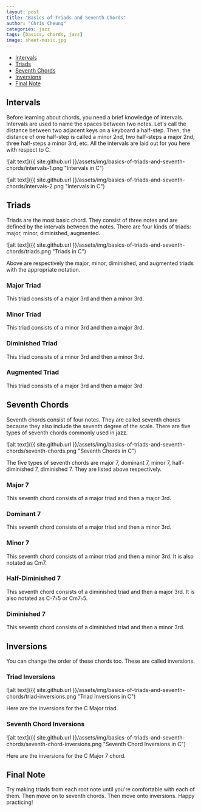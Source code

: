 ```yaml
---
layout: post
title: "Basics of Triads and Seventh Chords"
author: "Chris Cheung"
categories: jazz
tags: [basics, chords, jazz]
image: sheet-music.jpg
---
```


- [Intervals](#intervals)
- [Triads](#triads)
- [Seventh Chords](#seventh-chords)
- [Inversions](#inversions)
- [Final Note](#final-note)

## Intervals

Before learning about chords, you need a brief knowledge of intervals. Intervals are used to name the spaces between two notes. Let's call the distance between two adjacent keys on a keyboard a half-step. Then, the distance of one half-step is called a minor 2nd, two half-steps a major 2nd, three half-steps a minor 3rd, etc. All the intervals are laid out for you here with respect to C.

![alt text]({{ site.github.url }}/assets/img/basics-of-triads-and-seventh-chords/intervals-1.png "Intervals in C")

![alt text]({{ site.github.url }}/assets/img/basics-of-triads-and-seventh-chords/intervals-2.png "Intervals in C")

## Triads

Triads are the most basic chord. They consist of three notes and are defined by the intervals between the notes. There are four kinds of triads: major, minor, diminished, augmented.

![alt text]({{ site.github.url }}/assets/img/basics-of-triads-and-seventh-chords/triads.png "Triads in C")

Above are respectively the major, minor, diminished, and augmented triads with the appropriate notation.

### Major Triad

This triad consists of a major 3rd and then a minor 3rd.

### Minor Triad

This triad consists of a minor 3rd and then a major 3rd.

### Diminished Triad

This triad consists of a minor 3rd and then a minor 3rd.

### Augmented Triad

This triad consists of a major 3rd and then a major 3rd.

## Seventh Chords

Seventh chords consist of four notes. They are called seventh chords because they also include the seventh degree of the scale. There are five types of seventh chords commonly used in jazz.

![alt text]({{ site.github.url }}/assets/img/basics-of-triads-and-seventh-chords/seventh-chords.png "Seventh Chords in C")

The five types of seventh chords are major 7, dominant 7, minor 7, half-diminished 7, diminished 7. They are listed above respectively.

### Major 7

This seventh chord consists of a major triad and then a major 3rd.

### Dominant 7

This seventh chord consists of a major triad and then a minor 3rd.

### Minor 7

This seventh chord consists of a minor triad and then a minor 3rd. It is also notated as Cm7.

### Half-Diminished 7

This seventh chord consists of a diminished triad and then a major 3rd. It is also notated as C-7&#9837;5 or Cm7&#9837;5.

### Diminished 7

This seventh chord consists of a diminished triad and then a minor 3rd.

## Inversions

You can change the order of these chords too. These are called inversions.

### Triad Inversions

![alt text]({{ site.github.url }}/assets/img/basics-of-triads-and-seventh-chords/triad-inversions.png "Triad Inversions in C")

Here are the inversions for the C Major triad.

### Seventh Chord Inversions

![alt text]({{ site.github.url }}/assets/img/basics-of-triads-and-seventh-chords/seventh-chord-inversions.png "Seventh Chord Inversions in C")

Here are the inversions for the C Major 7 chord.

## Final Note

Try making triads from each root note until you're comfortable with each of them. Then move on to seventh chords. Then move onto inversions. Happy practicing!